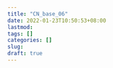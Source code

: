 ```yaml
---
title: "CN_base_06"
date: 2022-01-23T10:50:53+08:00
lastmod:
tags: []
categories: []
slug:
draft: true
---
```


